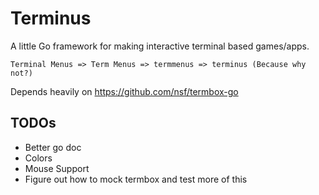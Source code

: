 # Terminus
A little Go framework for making interactive terminal based games/apps.

```
Terminal Menus => Term Menus => termmenus => terminus (Because why not?)
```

Depends heavily on https://github.com/nsf/termbox-go


## TODOs
* Better go doc
* Colors
* Mouse Support
* Figure out how to mock termbox and test more of this

